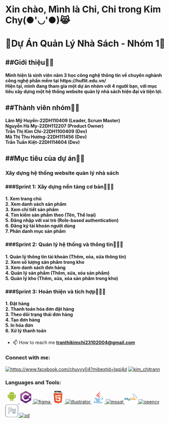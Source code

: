 <h1 align="left">Xin chào, Mình là Chi, Chi trong Kim Chy(●'◡'●)😹</h1>
<h1 align="left">🎈Dự Án Quản Lý Nhà Sách - Nhóm 1🎈</h1>
<h2 align="left">##Giới thiệu🎈🎈</h2>
<h4 align="left">Mình hiện là sinh viên năm 3 học công nghệ thông tin về chuyên nghành công nghệ phần mềm tại https://huflit.edu.vn/ <br> Hiện tại, mình đang tham gia một dự án nhóm với 4 người bạn, với mục tiêu xây dựng một hệ thống website quản lý nhà sách hiện đại và tiện lợi.  </h4>
<h2 align="left">##Thành viên nhóm🎈🎈</h2>
<h4 align="left">Lâm Mỹ Huyền-22DH110409 (Leader, Scrum Master)<Br>Nguyễn Hà My-22DH112207 (Product Owner)<Br>Trần Thị Kim Chi-22DH1100409 (Dev)<Br>Mã Thị Thu Hương-22DH111456 (Dev) <Br>Trần Tuấn Kiệt-22DH114604 (Dev) </h4>
<h2 align="left">##Mục tiêu của dự án🎈🎈</h2>
<h3 align="left">Xây dựng hệ thống website quản lý nhà sách </h3>
<h3 align="left">###Sprint 1: Xây dựng nền tảng cơ bản🎈🎈🎈</h3>
<h4 align="left">1. Xem trang chủ <Br>2. Xem danh sách sản phẩm <Br>3. Xem chi tiết sản phẩm <Br>4. Tìm kiếm sản phẩm theo (Tên, Thể loại) <Br>5. Đăng nhập với vai trò (Role-based authentication) <Br>6. Đăng ký tài khoản người dùng <Br>7. Phân danh mục sản phẩm</h4>
<h3 align="left">###Sprint 2: Quản lý hệ thống và thông tin🎈🎈🎈</h3>
<h4 align="left">1. Quản lý thông tin tài khoản (Thêm, xóa, sửa thông tin) <Br>2. Xem số lượng sản phẩm trong kho <Br>3. Xem danh sách đơn hàng <Br>4. Quản lý sản phẩm (Thêm, sửa, xóa sản phẩm) <Br>5. Quản lý kho (Thêm, sửa, xóa sản phẩm trong kho) </h4>
<h3 align="left">###Sprint 3: Hoàn thiện và tích hợp🎈🎈🎈</h3>
<h4 align="left">1. Đặt hàng <Br>2. Thanh toán hóa đơn đặt hàng <Br>3. Theo dõi trạng thái đơn hàng <Br>4. Tạo đơn hàng <Br>5. In hóa đơn <Br>6. Xử lý thanh toán </h4>

- 📫 How to reach me **tranthikimchi23102004@gmail.com**

<h3 align="left">Connect with me:</h3>
<p align="left">
<a href="https://fb.com/https://www.facebook.com/chuyyy04?mibextid=lqqj4d" target="blank"><img align="center" src="https://raw.githubusercontent.com/rahuldkjain/github-profile-readme-generator/master/src/images/icons/Social/facebook.svg" alt="https://www.facebook.com/chuyyy04?mibextid=lqqj4d" height="30" width="40" /></a>
<a href="https://instagram.com/kim_chitrann" target="blank"><img align="center" src="https://raw.githubusercontent.com/rahuldkjain/github-profile-readme-generator/master/src/images/icons/Social/instagram.svg" alt="kim_chitrann" height="30" width="40" /></a>
</p>

<h3 align="left">Languages and Tools:</h3>
<p align="left"> <a href="https://developer.android.com" target="_blank" rel="noreferrer"> <img src="https://raw.githubusercontent.com/devicons/devicon/master/icons/android/android-original-wordmark.svg" alt="android" width="40" height="40"/> </a> <a href="https://www.w3schools.com/cs/" target="_blank" rel="noreferrer"> <img src="https://raw.githubusercontent.com/devicons/devicon/master/icons/csharp/csharp-original.svg" alt="csharp" width="40" height="40"/> </a> <a href="https://www.figma.com/" target="_blank" rel="noreferrer"> <img src="https://www.vectorlogo.zone/logos/figma/figma-icon.svg" alt="figma" width="40" height="40"/> </a> <a href="https://www.w3.org/html/" target="_blank" rel="noreferrer"> <img src="https://raw.githubusercontent.com/devicons/devicon/master/icons/html5/html5-original-wordmark.svg" alt="html5" width="40" height="40"/> </a> <a href="https://www.adobe.com/in/products/illustrator.html" target="_blank" rel="noreferrer"> <img src="https://www.vectorlogo.zone/logos/adobe_illustrator/adobe_illustrator-icon.svg" alt="illustrator" width="40" height="40"/> </a> <a href="https://www.java.com" target="_blank" rel="noreferrer"> <img src="https://raw.githubusercontent.com/devicons/devicon/master/icons/java/java-original.svg" alt="java" width="40" height="40"/> </a> <a href="https://www.microsoft.com/en-us/sql-server" target="_blank" rel="noreferrer"> <img src="https://www.svgrepo.com/show/303229/microsoft-sql-server-logo.svg" alt="mssql" width="40" height="40"/> </a> <a href="https://www.mysql.com/" target="_blank" rel="noreferrer"> <img src="https://raw.githubusercontent.com/devicons/devicon/master/icons/mysql/mysql-original-wordmark.svg" alt="mysql" width="40" height="40"/> </a> <a href="https://opencv.org/" target="_blank" rel="noreferrer"> <img src="https://www.vectorlogo.zone/logos/opencv/opencv-icon.svg" alt="opencv" width="40" height="40"/> </a> <a href="https://www.photoshop.com/en" target="_blank" rel="noreferrer"> <img src="https://raw.githubusercontent.com/devicons/devicon/master/icons/photoshop/photoshop-line.svg" alt="photoshop" width="40" height="40"/> </a> <a href="https://www.adobe.com/products/xd.html" target="_blank" rel="noreferrer"> <img src="https://cdn.worldvectorlogo.com/logos/adobe-xd.svg" alt="xd" width="40" height="40"/> </a> </p>
